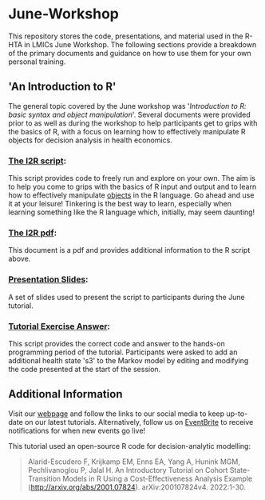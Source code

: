 # June-Workshop
This repository stores the code, presentations, and material used in the R-HTA in LMICs June Workshop. The following sections provide a breakdown of the primary documents and guidance on how to use them for your own personal training.

## 'An Introduction to R'
The general topic covered by the June workshop was '*Introduction to R: basic syntax and object manipulation*'. Several documents were provided prior to as well as during the workshop to help participants get to grips with the basics of R, with a focus on learning how to effectively manipulate R objects for decision analysis in health economics.

### [The I2R script](R/Intro2R.R):
This script provides code to freely run and explore on your own. The aim is to help you come to grips with the basics of R input and output and to learn how to effectively manipulate [objects](https://rstudio-education.github.io/hopr/r-objects.html) in the R language. Go ahead and use it at your leisure! Tinkering is the best way to learn, especially when learning something like the R language which, initially, may seem daunting!

### [The I2R pdf](docs/Intro2R.pdf):
This document is a pdf and provides additional information to the R script above. 

### [Presentation Slides](docs/RHTA_Workshop.pdf):
A set of slides used to present the script to participants during the June tutorial.

### [Tutorial Exercise Answer](docs/final_exercise_results_presentation.pdf): 
This script provides the correct code and answer to the hands-on programming period of the tutorial. Participants were asked to add an additional health state 's3' to the Markov model by editing and modifying the code presented at the start of the session.

## Additional Information
Visit our [webpage](https://r-hta-in-lmics.github.io) and follow the links to our social media to keep up-to-date on our latest tutorials. Alternatively, follow us on [EventBrite](https://www.eventbrite.co.uk/o/r-hta-in-lmics-46016978693) to receive notifications for when new events go live!

This tutorial used an open-source R code for decision-analytic modelling:
> Alarid-Escudero F, Krijkamp EM, Enns EA, Yang A, Hunink MGM, Pechlivanoglou P, Jalal H. An Introductory Tutorial on Cohort State-Transition Models in R Using a Cost-Effectiveness Analysis Example (http://arxiv.org/abs/2001.07824). arXiv:200107824v4. 2022:1-30.

